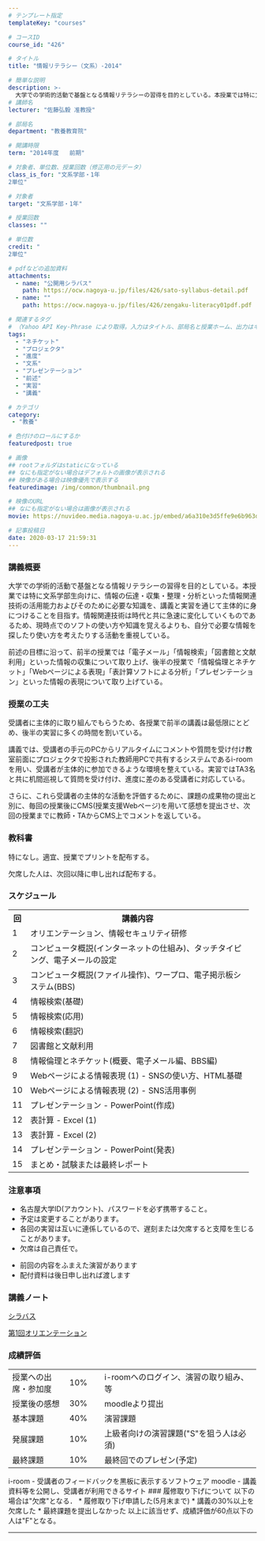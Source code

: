 ```yaml
---
# テンプレート指定
templateKey: "courses"

# コースID
course_id: "426"

# タイトル
title: "情報リテラシー（文系）-2014"

# 簡単な説明
description: >-
  大学での学術的活動で基盤となる情報リテラシーの習得を目的としている。本授業では特に文系学部生向けに、情報の伝達・収集・整理・分析といった情報関連技術の活用能力およびそのために必要な知識を、講義と実習を通じて主体的に身につけることを目指す。情報関連技術は時代と共に急速に変化していくものであるため、現時点でのソフトの使い方や知識を覚えるよりも、自分で必要な情報を探したり使い方を考えたりする活動を重視し ....
# 講師名
lecturer: "佐藤弘毅 准教授"

# 部局名
department: "教養教育院"

# 開講時限
term: "2014年度	前期"

# 対象者、単位数、授業回数（修正用の元データ）
class_is_for: "文系学部・1年
2単位"

# 対象者
target: "文系学部・1年"

# 授業回数
classes: ""

# 単位数
credit: "
2単位"

# pdfなどの追加資料
attachments:
  - name: "公開用シラバス" 
    path: https://ocw.nagoya-u.jp/files/426/sato-syllabus-detail.pdf
  - name: "" 
    path: https://ocw.nagoya-u.jp/files/426/zengaku-literacy01pdf.pdf

# 関連するタグ
# （Yahoo API Key-Phrase により取得。入力はタイトル、部局名と授業ホーム、出力はキーフレーズ（tags））
tags:
  - "ネチケット"
  - "プロジェクタ"
  - "進度"
  - "文系"
  - "プレゼンテーション"
  - "前述"
  - "実習"
  - "講義"

# カテゴリ
category:
 - "教養"

# 色付けのロールにするか
featuredpost: true

# 画像
## rootフォルダはstaticになっている
## なにも指定がない場合はデフォルトの画像が表示される
## 映像がある場合は映像優先で表示する
featuredimage: /img/common/thumbnail.png

# 映像のURL
## なにも指定がない場合は画像が表示される
movie: https://nuvideo.media.nagoya-u.ac.jp/embed/a6a310e3d5ffe9e6b963d5b431567b08e1536ae7

# 記事投稿日
date: 2020-03-17 21:59:31
---
```


### 講義概要

大学での学術的活動で基盤となる情報リテラシーの習得を目的としている。本授業では特に文系学部生向けに、情報の伝達・収集・整理・分析といった情報関連技術の活用能力およびそのために必要な知識を、講義と実習を通じて主体的に身につけることを目指す。情報関連技術は時代と共に急速に変化していくものであるため、現時点でのソフトの使い方や知識を覚えるよりも、自分で必要な情報を探したり使い方を考えたりする活動を重視している。 

前述の目標に沿って、前半の授業では「電子メール」「情報検索」「図書館と文献利用」といった情報の収集について取り上げ、後半の授業で「情報倫理とネチケット」「Webページによる表現」「表計算ソフトによる分析」「プレゼンテーション」といった情報の表現について取り上げている。


### 授業の工夫

受講者に主体的に取り組んでもらうため、各授業で前半の講義は最低限にとどめ、後半の実習に多くの時間を割いている。 

講義では、受講者の手元のPCからリアルタイムにコメントや質問を受け付け教室前面にプロジェクタで投影された教師用PCで共有するシステムであるi-roomを用い、受講者が主体的に参加できるような環境を整えている。実習ではTA3名と共に机間巡視して質問を受け付け、進度に差のある受講者に対応している。 

さらに、これら受講者の主体的な活動を評価するために、課題の成果物の提出と別に、毎回の授業後にCMS(授業支援Webページ)を用いて感想を提出させ、次回の授業までに教師・TAからCMS上でコメントを返している。





### 教科書

特になし。適宜、授業でプリントを配布する。

欠席した人は、次回以降に申し出れば配布する。


<h3>スケジュール</h3>
<table class="basic" width="455">
<tr>
<th width="20" class="center">回</th>
<th width="435" class="center">講義内容</th>
</tr>
<tr>
<td class="center">1</td>
<td>オリエンテーション、情報セキュリティ研修</td>
</tr>
<tr>
<td class="center">2</td>
<td>コンピュータ概説(インターネットの仕組み)、タッチタイピング、電子メールの設定</td>
</tr>
<tr>
<td class="center">3</td>
<td>コンピュータ概説(ファイル操作)、ワープロ、電子掲示板システム(BBS)</td>
</tr>
<tr>
<td class="center">4</td>
<td>情報検索(基礎)</td>
</tr>
<tr>
<td class="center">5</td>
<td>情報検索(応用)</td>
</tr>
<tr>
<td class="center">6</td>
<td>情報検索(翻訳)</td>
</tr>
<tr>
<td class="center">7</td>
<td>図書館と文献利用</td>
</tr>
<tr>
<td class="center">8</td>
<td>情報倫理とネチケット(概要、電子メール編、BBS編)</td>
</tr>
<tr>
<td class="center">9</td>
<td>Webページによる情報表現 (1) - SNSの使い方、HTML基礎</td>
</tr>
<tr>
<td class="center">10</td>
<td>Webページによる情報表現 (2) - SNS活用事例</td>
</tr>
<tr>
<td class="center">11</td>
<td>プレゼンテーション - PowerPoint(作成)</td>
</tr>
<tr>
<td class="center">12</td>
<td>表計算 - Excel (1)</td>
</tr>
<tr>
<td class="center">13</td>
<td>表計算 - Excel (2)</td>
</tr>
<tr>
<td class="center">14</td>
<td>プレゼンテーション - PowerPoint(発表)</td>
</tr>
<tr>
<td class="center">15</td>
<td>まとめ・試験または最終レポート</td>
</table>
<h3>注意事項</h3>
<ul>
<li>名古屋大学ID(アカウント)、パスワードを必ず携帯すること。</li>
<li>予定は変更することがあります。</li>
<li>各回の実習は互いに連係しているので、遅刻または欠席すると支障を生じることがあります。</li>
<li>欠席は自己責任で。</li>
</ul>
<ul>
<li>前回の内容をふまえた演習があります</li>
<li>配付資料は後日申し出れば渡します</li>
</ul>


### 講義ノート

[シラバス](https://ocw.nagoya-u.jp/files/426/sato-syllabus-detail.pdf) 

[第1回オリエンテーション](https://ocw.nagoya-u.jp/files/426/zengaku-literacy01pdf.pdf) 





### 成績評価
<table class="basic" width="455">
<tr>
<td width="100" class="center">
授業への出席・参加度
</td>
<td width="55" class="center">
10%
</td>
<td width="300" class="center">
i-roomへのログイン、演習の取り組み、等
</td>
</tr>
<tr>
<td width="100" class="center">
授業後の感想
</td>
<td width="55" class="center">
30%
</td>
<td width="300" class="center">
moodleより提出
</td>
</tr>
<tr>
<td width="100" class="center">
基本課題
</td>
<td width="55" class="center">
40%
</td>
<td width="300" class="center">
演習課題
</td>
</tr>
<tr>
<td width="100" class="center">
発展課題
</td>
<td width="55" class="center">
10%
</td>
<td width="300" class="center">
上級者向けの演習課題("S"を狙う人は必須)
</td>
</tr>
<tr>
<td width="100" class="center">
最終課題
</td>
<td width="55" class="center">
10%
</td>
<td width="300" class="center">
最終回でのプレゼン(予定)
</td>
</tr>
</table>
i-room
- 受講者のフィードバックを黒板に表示するソフトウェア
moodle
- 講義資料等を公開し、受講者が利用できるサイト
### 履修取り下げについて
以下の場合は"欠席"となる．
* 履修取り下げ申請した(5月末まで)
* 講義の30%以上を欠席した
* 最終課題を提出しなかった
以上に該当せず、成績評価が60点以下の人は"F"となる。





-----